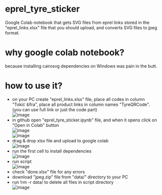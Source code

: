 # eprel_tyre_sticker
Google Colab notebook that gets SVG files from eprel links stored in the "eprel_links.xlsx" file that you should upload, and converts SVG files to jpeg format.

# why google colab notebook?
because installing cairosvg dependencies on Windows was pain in the butt.

# how to use it?
* on your PC create "eprel_links.xlsx" file, place all codes in column "Tokić šifra", place all product links in column names "TyreQRCode". (you can use full link or just the code part)<br>
![image](https://github.com/MarkoNovi/eprel_tyre_sticker/assets/76423352/8a6ba6f0-8152-4846-8b8d-898ad065315d)
* in github open "eprel_tyre_sticker.ipynb" file, and when it opens click on "Open in Colab" button<br>
![image](https://github.com/MarkoNovi/eprel_tyre_sticker/assets/76423352/9444e322-4420-4f97-abdf-b7bd54cdf23e)<br>
![image](https://github.com/MarkoNovi/eprel_tyre_sticker/assets/76423352/3a5f191f-8ed3-409b-b803-22644ced0fdb)
* drag & drop xlsx file and upload to google colab<br>
![image](https://github.com/MarkoNovi/eprel_tyre_sticker/assets/76423352/be8b411b-50ae-4ab3-a806-3f0d807dde9e)
* run the first cell to install dependencies<br>
![image](https://github.com/MarkoNovi/eprel_tyre_sticker/assets/76423352/b7fbb7d5-6105-4741-9056-3ab0c4c7ffe5)
* run script<br>
![image](https://github.com/MarkoNovi/eprel_tyre_sticker/assets/76423352/9d7e03ab-03a6-41c1-987d-00bc23e888cd)
* check "done.xlsx" file for any errors
* download "jpeg.zip" file from "data/" directory to your PC
* run !rm -r data/ to delete all files in script directory<br>
![image](https://github.com/MarkoNovi/eprel_tyre_sticker/assets/76423352/335f8565-b7fa-46b7-ab11-0f7a71a821c1)
